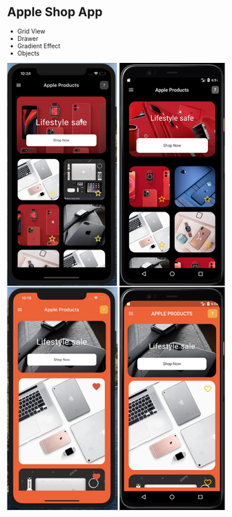 # Apple Shop App


- Grid View
- Drawer
- Gradient Effect
- Objects

![This is an image](assets/readme/img.png)
![This is an image](assets/readme/img_1.png)